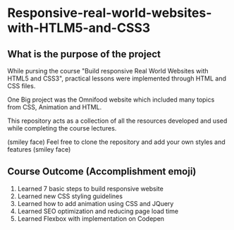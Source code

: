# Responsive-real-world-websites-with-HTLM5-and-CSS3


What is the purpose of the project
----

While pursing the course "Build responsive Real World Websites with HTML5 and CSS3", practical lessons were implemented through HTML and CSS files.

One Big project was the Omnifood website which included many topics from CSS, Animation and HTML.

This repository acts as a collection of all the resources developed and used while completing the course lectures.

(smiley face) Feel free to clone the repository and add your own styles and features (smiley face)


Course Outcome (Accomplishment emoji)
---------
1. Learned 7 basic steps to build responsive website
2. Learned new CSS styling guidelines
3. Learned how to add animation using CSS and JQuery
4. Learned SEO optimization and reducing page load time
5. Learned Flexbox with implementation on Codepen
